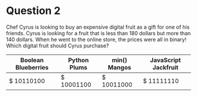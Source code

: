 # Question 2

Chef Cyrus is looking to buy an expensive digital fruit as a gift for one of his friends. Cyrus is looking for a fruit that is less than 180 dollars but more than 140 dollars. When he went to the online
store, the prices were all in binary! Which digital fruit should Cyrus purchase?


| Boolean Blueberries | Python Plums |   min() Mangos  |  JavaScript Jackfruit  |
| ----------------- | ---------------- | ----------------- | ------------------ |
| $ 10110100        | $ 10001100       |  $ 10011000       |  $ 11111110        |

